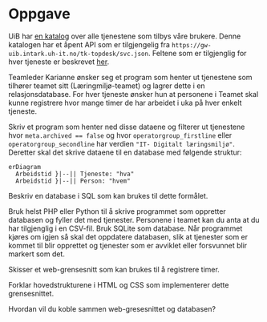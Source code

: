 # Oppgave

UiB har [en katalog](https://ntk.app.uib.no) over alle tjenestene som tilbys våre brukere. Denne katalogen har et åpent API som er tilgjengelig fra `https://gw-uib.intark.uh-it.no/tk-topdesk/svc.json`.  Feltene som er tilgjenglig for hver tjeneste er beskrevet [her](https://api-uib.intark.uh-it.no/catalog/api/3bf4bb7a-c730-4ccf-b4bb-7ac730fccfec/doc?page=6df2205f-2c06-4ef0-b220-5f2c060ef0a5#get-httpsgw-uibintarkuh-itnotk-topdesksvcjson).

Teamleder Karianne ønsker seg et program som henter ut tjenestene som tilhører teamet sitt (Læringmiljø-teamet) og lagrer dette i en relasjonsdatabase.  For hver tjeneste ønsker hun at personene i Teamet skal kunne registrere hvor mange timer de har arbeidet i uka på hver enkelt tjeneste.

Skriv et program som henter ned disse dataene og filterer ut tjenestene hvor `meta.archived == false` og hvor `operatorgroup_firstline` eller `operatorgroup_secondline` har verdien `"IT- Digitalt læringsmiljø"`.  Deretter skal det skrive dataene til en database med følgende struktur:

```mermaid
erDiagram
  Arbeidstid }|--|| Tjeneste: "hva"
  Arbeidstid }|--|| Person: "hvem"
```
Beskriv en database i SQL som kan brukes til dette formålet.

Bruk helst PHP eller Python til å skrive programmet som oppretter databasen og fyller det med tjenester. Personene i teamet kan du anta at du har tilgjenglig i en CSV-fil. Bruk SQLite som database. Når programmet kjøres om igjen så skal det oppdatere databasen, slik at tjenester som er kommet til blir opprettet og tjenester som er avviklet eller forsvunnet blir markert som det.

Skisser et web-grensesnitt som kan brukes til å registrere timer.

Forklar hovedstrukturene i HTML og CSS som implementerer dette grensesnittet.

Hvordan vil du koble sammen web-gresesnittet og databasen?
